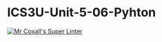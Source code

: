 # ICS3U-Unit-5-06-Pyhton

[![Mr Coxall's Super Linter](https://github.com/venika-sem/ICS3U-Unit-5-06-Pyhton/workflows/Mr%20Coxall's%20Super%20Linter/badge.svg)](https://github.com/venika-sem/ICS3U-Unit-5-06-Pyhton/actions/)
